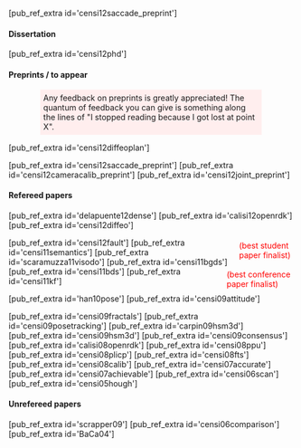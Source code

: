 
[pub_ref_extra id='censi12saccade_preprint']


#### Dissertation

[pub_ref_extra id='censi12phd']

#### Preprints / to appear 

<p style='background-color: #fee; margin-left: 4em; margin-right: 4em; padding: 0.4em'> Any feedback on preprints is greatly appreciated! The quantum of feedback you can give is something along the lines of "I stopped reading because I got lost at point X".
</p>


[pub_ref_extra id='censi12diffeoplan']

[pub_ref_extra id='censi12saccade_preprint']
[pub_ref_extra id='censi12cameracalib_preprint']
[pub_ref_extra id='censi12joint_preprint']


#### Refereed papers 


[pub_ref_extra id='delapuente12dense']
[pub_ref_extra id='calisi12openrdk']
[pub_ref_extra id='censi12diffeo']
 

<div style='float:right; color: red; padding: 5px'> (best student <br/> paper finalist)</div>
[pub_ref_extra id='censi12fault']
[pub_ref_extra id='censi11semantics']
[pub_ref_extra id='scaramuzza11visodo']
[pub_ref_extra id='censi11bgds']


<div style='float:right; color: red; padding: 5px'> (best conference <br/> paper finalist) </div>
[pub_ref_extra id='censi11bds']
[pub_ref_extra id='censi11kf']
  
[pub_ref_extra id='han10pose']
[pub_ref_extra id='censi09attitude']


[pub_ref_extra id='censi09fractals']
[pub_ref_extra id='censi09posetracking']
[pub_ref_extra id='carpin09hsm3d']
[pub_ref_extra id='censi09hsm3d']
[pub_ref_extra id='censi09consensus']
[pub_ref_extra id='calisi08openrdk']
[pub_ref_extra id='censi08ppu']
[pub_ref_extra id='censi08plicp']
[pub_ref_extra id='censi08fts']
[pub_ref_extra id='censi08calib'] 
[pub_ref_extra id='censi07accurate']
[pub_ref_extra id='censi07achievable']
[pub_ref_extra id='censi06scan']
[pub_ref_extra id='censi05hough']


<h4> Unrefereed papers </h4>

[pub_ref_extra id='scrapper09']
[pub_ref_extra id='censi06comparison']
[pub_ref_extra id='BaCa04']